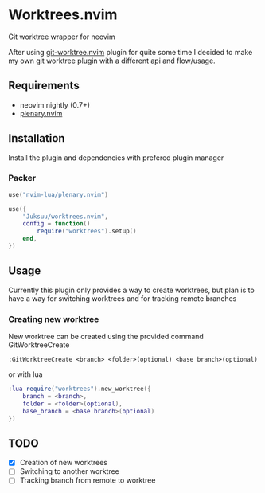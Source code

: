 # Worktrees.nvim

Git worktree wrapper for neovim

After using [git-worktree.nvim](https://github.com/ThePrimeagen/git-worktree.nvim) plugin for quite some time I decided to make my own git worktree plugin with a different api and flow/usage.

## Requirements

- neovim nightly (0.7+)
- [plenary.nvim](https://github.com/nvim-lua/plenary.nvim)

## Installation

Install the plugin and dependencies with prefered plugin manager

### Packer

```lua
use("nvim-lua/plenary.nvim")

use({
    "Juksuu/worktrees.nvim",
    config = function()
        require("worktrees").setup()
    end,
})
```

## Usage

Currently this plugin only provides a way to create worktrees, but plan is to have a way for switching worktrees and for tracking remote branches

### Creating new worktree

New worktree can be created using the provided command GitWorktreeCreate

```
:GitWorktreeCreate <branch> <folder>(optional) <base branch>(optional)
```

or with lua

```lua
:lua require("worktrees").new_worktree({
    branch = <branch>,
    folder = <folder>(optional),
    base_branch = <base branch>(optional)
})
```

## TODO

- [x]  Creation of new worktrees
- [ ]  Switching to another worktree
- [ ]  Tracking branch from remote to worktree
